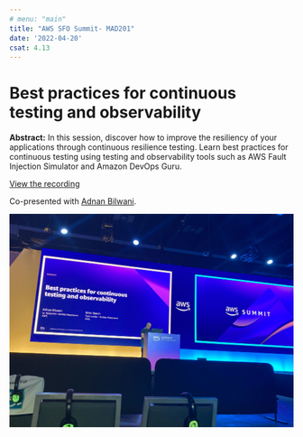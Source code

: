 ```yaml
---
# menu: "main"
title: "AWS SFO Summit- MAD201"
date: '2022-04-20'
csat: 4.13
---
```


# Best practices for continuous testing and observability

**Abstract:** In this session, discover how to improve the resiliency of your applications through continuous resilience testing. Learn best practices for continuous testing using testing and observability tools such as AWS Fault Injection Simulator and Amazon DevOps Guru.

[View the recording](https://amersummit.awsevents.com/session-virtual/?v2477da705118cc74fd14460db021e1784e2eed5a7982c6482ec95cb2e86d259644b8741959f52a49e0e6908b82a9d860=8AA1F3E28CBEA39A8452FDC00E2BC7A91436D6E6CE3F87CEE1F814E35A80A183823E2435B21037FBA1390F96E4C6C792)

Co-presented with [Adnan Bilwani](https://www.linkedin.com/in/abilwani/).

![mad201](mad201.jpg)